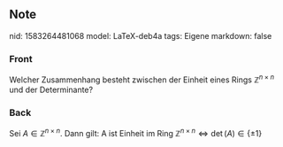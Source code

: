 ## Note
nid: 1583264481068
model: LaTeX-deb4a
tags: Eigene
markdown: false

### Front
Welcher Zusammenhang besteht zwischen der Einheit eines Rings $\mathbb{Z}^{n \times n}$ und der Determinante?

### Back
Sei $A \in \mathbb{Z}^{n \times n} .$ Dann gilt:
A ist Einheit im Ring $\mathbb{Z}^{n \times n} \Longleftrightarrow \operatorname{det}(A) \in\{\pm 1\}$
